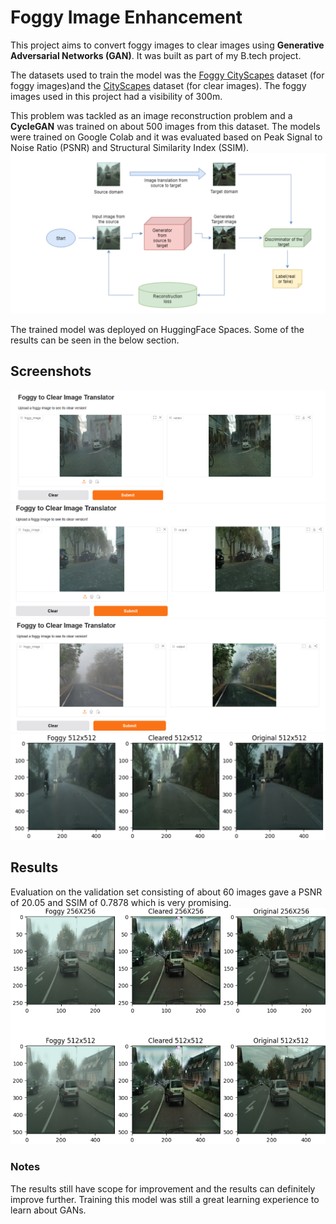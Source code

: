 # Foggy Image Enhancement
This project aims to convert foggy images to clear images using <b>Generative Adversarial Networks (GAN)</b>. It was built as part of my B.tech project.

The datasets used to train the model was the [Foggy CityScapes](https://people.ee.ethz.ch/~csakarid/SFSU_synthetic/) dataset (for foggy images)and the [CityScapes](https://www.cityscapes-dataset.com/) dataset (for clear images). The foggy images used in this project had a visibility of 300m.

This problem was tackled as an image reconstruction problem and a <b>CycleGAN</b> was trained on about 500 images from this dataset. The models were trained on Google Colab and it was evaluated based on Peak Signal to Noise Ratio (PSNR) and Structural Similarity Index (SSIM).
![GAN_Flow](Screenshots/GAN%20Flow%20Diagram.png)

The trained model was deployed on HuggingFace Spaces. Some of the results can be seen in the below section.

## Screenshots
![Screenshot0](Screenshots/ss0.png)
![Screenshot1](Screenshots/ss1.png)
![Screenshot2](Screenshots/ss2.png)
![Screenshot3](Screenshots/ss3.png)

## Results
Evaluation on the validation set consisting of about 60 images gave a PSNR of 20.05 and SSIM of 0.7878 which is very promising.
![Screenshot4](Screenshots/ss4.png)

### Notes
The results still have scope for improvement and the results can definitely improve further. Training this model was still a great learning experience to learn about GANs.
